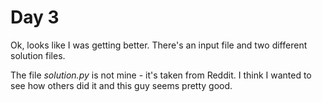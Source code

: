 # Day 3
Ok, looks like I was getting better. There's an input file and two different solution files.

The file _solution.py_ is not mine - it's taken from Reddit. I think I wanted to see how others did it and this guy seems pretty good.